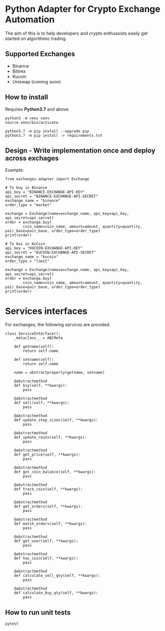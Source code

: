 # Python Adapter for Crypto Exchange Automation

The aim of this is to help developers and crypto enthuasists easily get started on algorithmic trading.

## Supported Exchanges

- Binance
- Bittrex
- Kucoin
- Uniswap (coming soon)

## How to install

Requires **Python3.7** and above.

    python3 -m venv venv
    source venv/bin/activate
    
    python3.7 -m pip install --upgrade pip
    python3.7 -m pip install -r requirements.txt

## Design - Write implementation once and deploy across exchages

Example:

    from exchanges.adapter import Exchange

    # To buy in Binance
    api_key = "BINANCE-EXCHANGE-API-KEY"
    api_secret = "BINANCE-EXCHANGE-API-SECRET"
    exchange_name = "binance"
    order_type = "market"

    exchange = Exchange(name=exchange_name, api_key=api_key, api_secret=api_secret)
    order = exchange.buy(
            coin_name=coin_name, amount=amount, quantity=quantity, pair_base=pair_base, order_type=order_type)
    print(order)

    # To bui in KuCoin
    api_key = "KUCOIN-EXCHANGE-API-KEY"
    api_secret = "KUCOIN-EXCHANGE-API-SECRET"
    exchange_name = "kucoin"
    order_type = "limit"

    exchange = Exchange(name=exchange_name, api_key=api_key, api_secret=api_secret)
    order = exchange.buy(
            coin_name=coin_name, amount=amount, quantity=quantity, pair_base=pair_base, order_type=order_type)
    print(order)

# Services interfaces

For exchanges, the following services are provided.

    class ServiceInterface():
        _metaclass__ = ABCMeta

        def getname(self):
            return self.name

        def setname(self):
            return self.name

        name = abstractproperty(getname, setname)

        @abstractmethod
        def buy(self, **kwargs):
            pass

        @abstractmethod
        def sell(self, **kwargs):
            pass

        @abstractmethod
        def update_step_sizes(self, **kwargs):
            pass

        @abstractmethod
        def update_coins(self, **kwargs):
            pass

        @abstractmethod
        def get_price(self, **kwargs):
            pass

        @abstractmethod
        def get_coin_balance(self, **kwargs):
            pass

        @abstractmethod
        def track_coin(self, **kwargs):
            pass

        @abstractmethod
        def get_orders(self, **kwargs):
            pass

        @abstractmethod
        def match_orders(self, **kwargs):
            pass
        
        @abstractmethod
        def get_user(self, **kwargs):
            pass

        @abstractmethod
        def has_coin(self, **kwargs):
            pass

        @abstractmethod
        def calculate_sell_qty(self, **kwargs):
            pass

        @abstractmethod
        def calculate_buy_qty(self, **kwargs):
            pass

## How to run unit tests

    pytest

